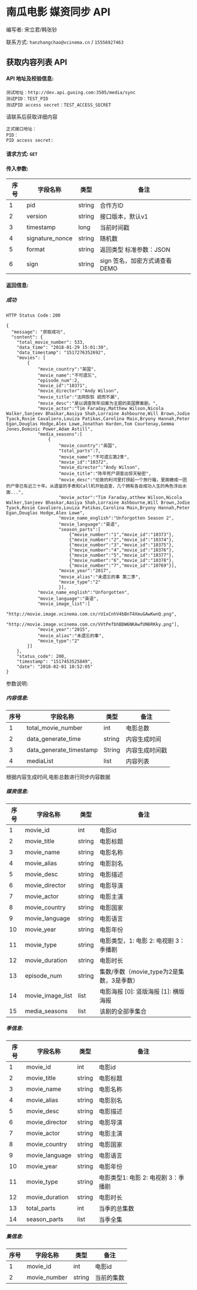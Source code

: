 # 南瓜电影 媒资同步 API

编写者: 宋立君/韩张钞 

联系方式: `hanzhangchao@vcinema.cn` / `15556927463`


## 获取内容列表 API

#### API 地址及校验信息: 

```
测试地址：http://dev.api.guoing.com:3505/media/sync
测试PID：TEST_PID
测试PID access secret：TEST_ACCESS_SECRET
```

请联系后获取详细内容

```
正式接口地址：
PID：
PID access secret:
```

#### 请求方式: `GET`

#### 传入参数:

序号  | 字段名称 |   类型   | 备注
---- | ------- | ------ | -----
  1  |  pid    | string  | 合作方ID
  2  | version | string | 接口版本，默认v1
  3  | timestamp | long   | 当前时间戳
  4  | signature_nonce  | string | 随机数
  5  | format    | string |  返回类型 标准参数：JSON
  6  | sign | string | sign 签名，加密方式请查看DEMO


#### 返回信息:

##### 成功

`HTTP Status Code` : `200`


```
{
  "message": "获取成功",
  "content": {
    "total_movie_number": 533,
    "data_time": "2018-01-29 15:01:30",
    "data_timestamp": "1517276352692",
    "movies": [
        {
            "movie_country":"英国",
            "movie_name":"不可遗忘",
            "episode_num":2,
            "movie_id":"10371",
            "movie_director":"Andy Wilson",
            "movie_title":"法网恢恢 疏而不漏",
            "movie_desc":"是以调查陈年旧案为主题的英国罪案剧。",
            "movie_actor":"Tim Faraday,Matthew Wilson,Nicola Walker,Sanjeev Bhaskar,Aasiya Shah,Lorraine Ashbourne,Will Brown,Jodie Tyack,Rosie Cavaliero,Louiza Patikas,Carolina Main,Bryony Hannah,Peter Egan,Douglas Hodge,Alex Lowe,Jonathan Harden,Tom Courtenay,Gemma Jones,Dominic Power,Adam Astill",
            "media_seasons":[
                {
                    "movie_country":"英国",
                    "total_parts":7,
                    "movie_name":"不可遗忘第2季",
                    "movie_id":"10372",
                    "movie_director":"Andy Wilson",
                    "movie_title":"陈年死尸调查出惊天秘密",
                    "movie_desc":"伦敦的利河里打捞起一个旅行箱，里面蜷成一团的尸骨已有近三十年。从遗留的手表和Call机开始追查，几个拥有各自成功人生的角色浮出水面...",
                    "movie_actor":"Tim Faraday,atthew Wilson,Nicola Walker,Sanjeev Bhaskar,Aasiya Shah,Lorraine Ashbourne,Will Brown,Jodie Tyack,Rosie Cavaliero,Louiza Patikas,Carolina Main,Bryony Hannah,Peter Egan,Douglas Hodge,Alex Lowe",
                    "movie_name_english":"Unforgotten Season 2",
                    "movie_language":"英语",
                    "season_parts":[
                        {"movie_number":"1","movie_id":"10373"},
                        {"movie_number":"2","movie_id":"10374"},
                        {"movie_number":"3","movie_id":"10375"},
                        {"movie_number":"4","movie_id":"10376"},
                        {"movie_number":"5","movie_id":"10377"},
                        {"movie_number":"6","movie_id":"10378"},
                        {"movie_number":"7","movie_id":"10769"}],
                    "movie_year":"2017",
                    "movie_alias":"未遗忘的事 第二季",
                    "movie_type":"2"
                    }],
            "movie_name_english":"Unforgotten",
            "movie_language":"英语",
            "movie_image_list":[
                "http://movie.image.vcinema.com.cn/rU1xCnhV4bBnT4XmuGAwKwnQ.png",
                "http://movie.image.vcinema.com.cn/VVtPefbhBDW6NKAwfUN6RKky.png"],
            "movie_year":"2015",
            "movie_alias":"未遗忘的事",
            "movie_type":"2"
        }]
    },
    "status_code": 200,
    "timestamp": "1517453525849",
    "date": "2018-02-01 10:52:05"
}
```

参数说明:

##### 内容信息:

序号  | 字段名称 |   类型   | 备注
---- | ------- | ------ | -----
  1  |  total_movie_number    | int  | 电影总数
  2  | data_generate_time | string | 内容生成时间
  3  | data_generate_timestamp |  String   | 内容生成时间戳
  4  | mediaList  |  list | 内容列表

根据内容生成时间,电影总数进行同步内容数据

##### 媒资信息:

序号  | 字段名称 |   类型   | 备注
---- | ------- | ------ | -----
  1  |  movie_id | int  | 电影id
  2  | movie_title | string | 电影标题
  3  | movie_name |   string   | 电影名称
  4  | movie_alias  |   string | 电影别名
  5  | movie_desc  |   string | 电影描述
  6  | movie_director  |   string | 电影导演
  7  | movie_actor  |   string | 电影主演
  8  | movie_country  |   string | 电影国家
  9  | movie_language  |   string | 电影语言
  10  | movie_year  |   string | 电影年份
  11 | movie_type  |   string | 电影类型，1: 电影 2: 电视剧 3：季播剧
  12  | movie_duration  |   string | 电影时长
  13  | episode_num  |   string | 集数/季数（movie_type为2是集数，3是季数）
  14  | movie_image_list  |   list | 电影海报 [0]: 竖版海报 [1]: 横版海报
  15  | media_seasons | list | 该剧的全部季集合

  ##### 季信息:

序号  | 字段名称 |   类型   | 备注
---- | ------- | ------ | -----
  1  |  movie_id | int  | 电影id
  2  | movie_title | string | 电影标题
  3  | movie_name |   string   | 电影名称
  4  | movie_alias  |   string | 电影别名
  5  | movie_desc  |  string | 电影描述
  6  | movie_director  |  string | 电影导演
  7  | movie_actor  |  string | 电影主演
  8  | movie_country  |  string | 电影国家
  9  | movie_language  |  string | 电影语言
  10  | movie_year  |  string | 电影年份
  11 | movie_type  |  string | 电影类型1: 电影 2: 电视剧 3：季播剧
  12  | movie_duration  |  string | 电影时长
  13  | total_parts  |   int | 当季的总集数
  14  | season_parts | list | 当季全集

  ##### 集信息:

序号  | 字段名称 |   类型   | 备注
---- | ------- | ------ | -----
  1  | movie_id | int  | 电影id
  2  | movie_number | string | 当前的集数
